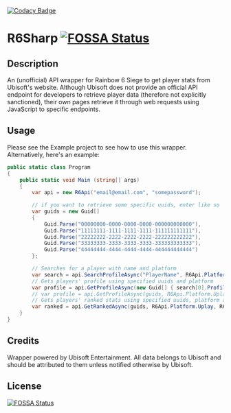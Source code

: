 [![Codacy Badge](https://api.codacy.com/project/badge/Grade/02ef54cb799443bab57ebb543fa78778)](https://app.codacy.com/manual/SergeantSerk/R6Sharp?utm_source=github.com&utm_medium=referral&utm_content=SergeantSerk/R6Sharp&utm_campaign=Badge_Grade_Dashboard)
# R6Sharp [![FOSSA Status](https://app.fossa.io/api/projects/git%2Bgithub.com%2FSergeantSerk%2FR6Sharp.svg?type=shield)](https://app.fossa.io/projects/git%2Bgithub.com%2FSergeantSerk%2FR6Sharp?ref=badge_shield)
## Description
An (unofficial) API wrapper for Rainbow 6 Siege to get player stats from Ubisoft's website. Although Ubisoft does not provide an official API endpoint for developers to retrieve player data (therefore not explicitly sanctioned), their own pages retrieve it through web requests using JavaScript to specific endpoints.

## Usage
Please see the Example project to see how to use this wrapper. Alternatively, here's an example:
```csharp
public static class Program
{
    public static void Main (string[] args)
    {
        var api = new R6Api("email@email.com", "somepassword");

        // if you want to retrieve some specific uuids, enter like so
        var guids = new Guid[]
        {
            Guid.Parse("00000000-0000-0000-0000-000000000000"),
            Guid.Parse("11111111-1111-1111-1111-111111111111"),
            Guid.Parse("22222222-2222-2222-2222-222222222222"),
            Guid.Parse("33333333-3333-3333-3333-333333333333"),
            Guid.Parse("44444444-4444-4444-4444-444444444444")
        };

        // Searches for a player with name and platform
        var search = api.SearchProfileAsync("PlayerName", R6Api.Platform.Uplay).Result;
        // Gets players' profile using specified uuids and platform
        var profile = api.GetProfileAsync(new Guid[] { search[0].ProfileId }, R6Api.Platform.Uplay).Result;
        // var profile = api.GetProfileAsync(guids, R6Api.Platform.Uplay).Result;
        // Gets players' ranked stats using specified uuids, platform and region
        var ranked = api.GetRankedAsync(guids, R6Api.Platform.Uplay, R6Api.Region.EMEA).Result;
    }
}
```

## Credits
Wrapper powered by Ubisoft Entertainment. All data belongs to Ubisoft and should be attributed to them unless notified otherwise by Ubisoft.

## License
[![FOSSA Status](https://app.fossa.io/api/projects/git%2Bgithub.com%2FSergeantSerk%2FR6Sharp.svg?type=large)](https://app.fossa.io/projects/git%2Bgithub.com%2FSergeantSerk%2FR6Sharp?ref=badge_large)
